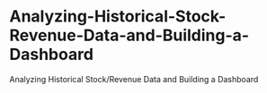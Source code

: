 # Analyzing-Historical-Stock-Revenue-Data-and-Building-a-Dashboard 
Analyzing Historical Stock/Revenue Data and Building a Dashboard
